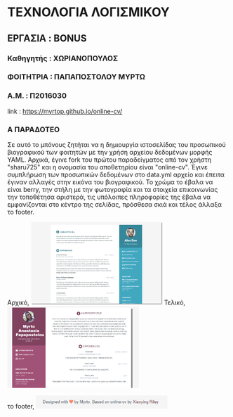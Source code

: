 # ΤΕΧΝΟΛΟΓΙΑ ΛΟΓΙΣΜΙΚΟΥ
## ΕΡΓΑΣΙΑ : BONUS

### Καθηγητής : ΧΩΡΙΑΝΟΠΟΥΛΟΣ
### ΦΟΙΤΗΤΡΙΑ : ΠΑΠΑΠΟΣΤΟΛΟΥ ΜΥΡΤΩ
### Α.Μ. : Π2016030

link : https://myrtop.github.io/online-cv/ 

### Α ΠΑΡΑΔΟΤΕΟ 
Σε αυτό το μπόνους ζητήται να η δημιουργία ιστοσελίδας του προσωπικού βιογραφικού 
των φοιτητών με την χρήση αρχείου δεδομένων μορφής YAML. 
Αρχικά, έγινε fork του πρώτου παραδείγματος από τον χρήστη "sharu725" και η ονομασία του αποθετηρίου είναι "online-cv".
Έγινε συμπλήρωση των προσωπικών δεδομένων στο data.yml αρχείο και έπειτα έγιναν αλλαγές στην εικόνα του βιογραφικού.
Το χρώμα το έβαλα να είναι berry, την στήλη με την φωτογραφία και τα στοιχεία επικοινωνίας την τοποθέτησα αριστερά,
τις υπόλοιπες πληροφορίες της έβαλα να εμφανίζονται στο κέντρο της σελίδας, πρόσθεσα σκιά και τέλος άλλαξα το footer. 

Αρχικό,
<img src="https://github.com/MyrtoP/online-cv/blob/master/assets/images/initial.png" width="300"/>
Τελικό,
<img src="https://github.com/MyrtoP/online-cv/blob/master/assets/images/final.png" width="300"/> 

το footer,
<img src="https://github.com/MyrtoP/online-cv/blob/master/assets/images/footer.png" width="300"/>



